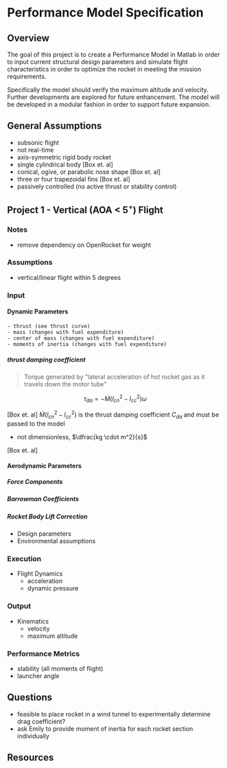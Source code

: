 # Performance Model Specification

## Overview 
The goal of this project is to create a Performance Model in Matlab in order to input current structural design parameters and simulate flight characteristics in order to optimize the rocket in meeting the mission requirements.

Specifically the model should verify the maximum altitude and velocity. Further developments are explored for future enhancement. The model will be developed in a modular fashion in order to support future expansion. 

## General Assumptions
- subsonic flight
- not real-time
- axis-symmetric rigid body rocket
- single cylindrical body [Box et. al]
- conical, ogive, or parabolic nose shape [Box et. al]
- three or four trapezoidal fins [Box et. al]
- passively controlled (no active thrust or stability control)
 
## Project 1 - Vertical (AOA < 5$^\circ$) Flight

### Notes
 - remove dependency on OpenRocket for weight

### Assumptions
- vertical/linear flight within 5 degrees

### Input

#### Dynamic Parameters
    - thrust (see thrust curve)
    - mass (changes with fuel expenditure)
    - center of mass (changes with fuel expenditure)
    - moments of inertia (changes with fuel expenditure)

##### thrust damping coefficient
  
> Torque generated by "lateral acceleration of hot rocket gas as it travels down the motor tube"

$$ \tau_{da} = - \dot{M} (l^2_{cn}-l^2_{cc}) \omega $$

[Box et. al]
$\dot{M} (l^2_{cn}-l^2_{cc})$ is the thrust damping coefficient $C_{da}$ and must be passed to the model 

- not dimensionless, $\dfrac{kg \cdot m^2}{s}$

[Box et. al]

#### Aerodynamic Parameters

##### Force Components

##### Barrowman Coefficients

##### Rocket Body Lift Correction



- Design parameters
- Environmental assumptions

### Execution
- Flight Dynamics
    - acceleration
    - dynamic pressure

### Output
- Kinematics 
    - velocity
    - maximum altitude

### Performance Metrics
- stability (all moments of flight)
- launcher angle


## Questions
- feasible to place rocket in a wind tunnel to experimentally determine drag coefficient?
- ask Emily to provide moment of inertia for each rocket section individually


## Resources
[Thrust Curves]:(http://www.thrustcurve.org/simfilesearch.jsp?id=1591)
[Datcom]:(http://www.holycows.net/datcom/)
[United States Air Force Stability and Control Datcom Method]:(http://oai.dtic.mil/oai/oai?verb=getRecord&metadataPrefix=html&identifier=ADB072483)
